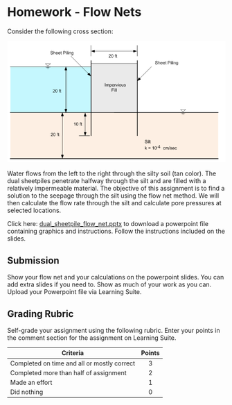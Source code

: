 # Homework - Flow Nets

Consider the following cross section:

![sheetpilefig.gif](sheetpilefig.gif)

Water flows from the left to the right through the silty soil (tan color). The dual sheetpiles penetrate halfway through the silt and are filled with a relatively impermeable material. The objective of this assignment is to find a solution to the seepage through the silt using the flow net method. We will then calculate the flow rate through the silt and calculate pore pressures at selected locations.

Click here: [dual_sheetpile_flow_net.pptx](dual_sheetpile_flow_net.pptx) to download a powerpoint file containing 
graphics and instructions. Follow the instructions included on the slides.

## Submission

Show your flow net and your calculations on the powerpoint slides. You can add extra slides if you need to. Show as much of your work as you can. Upload your Powerpoint file via Learning Suite.

## Grading Rubric

Self-grade your assignment using the following rubric. Enter your points in the comment section for the assignment on Learning Suite.

| Criteria                                    | Points |
|---------------------------------------------|:------:|
| Completed on time and all or mostly correct |   3    |
| Completed more than half of assignment      |   2    |
| Made an effort                              |   1    |
| Did nothing                                 |   0    |